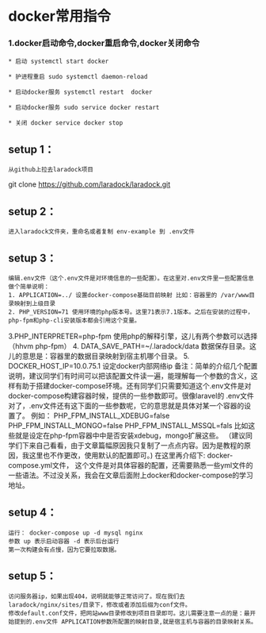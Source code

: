 # docker常用指令

### 1.docker启动命令,docker重启命令,docker关闭命令

	* 启动 systemctl start docker

	* 护进程重启 sudo systemctl daemon-reload

	* 启动docker服务 systemctl restart  docker

	* 启动docker服务 sudo service docker restart

	* 关闭 docker service docker stop 


## setup 1：

	从github上拉去laradock项目
git clone https://github.com/laradock/laradock.git

## setup 2：

	进入laradock文件夹，重命名或者复制 env-example 到 .env文件

## setup 3：

	编辑.env文件（这个.env文件是对环境信息的一些配置）。在这里对.env文件里一些配置信息做个简单说明：
	1. APPLICATION=../ 设置docker-compose基础目前映射 比如：容器里的 /var/www目录映射到上级目录
	2. PHP_VERSION=71 使用环境的php版本号。这里71表示7.1版本。之后在安装的过程中，php-fpm和php-cli安装版本都会引用这个变量。
3.PHP_INTERPRETER=php-fpm 使用php的解释引擎，这儿有两个参数可以选择（hhvm php-fpm）
	4. DATA_SAVE_PATH=~/.laradock/data 数据保存目录。这儿的意思是：容器里的数据目录映射到宿主机哪个目录。
	5. DOCKER_HOST_IP=10.0.75.1 设定docker内部网络ip
备注：简单的介绍几个配置说明，建议同学们有时间可以把该配置文件读一遍，能理解每一个参数的含义，这样有助于搭建docker-compose环境。还有同学们只需要知道这个.env文件是对docker-compose构建容器时候，提供的一些参数即可。很像laravel的 .env文件
对了，.env文件还有这下面的一些参数呢，它的意思就是具体对某一个容器的设置了。
	例如：
	PHP_FPM_INSTALL_XDEBUG=false
	PHP_FPM_INSTALL_MONGO=false
	PHP_FPM_INSTALL_MSSQL=fals
	比如这些就是设定在php-fpm容器中中是否安装xdebug，mongo扩展这些。 （建议同学们下来自己看看，由于文章篇幅原因我只复制了一点点内容。因为是教程的原因，我这里也不作更改，使用默认的配置即可。)
	在这里再介绍下: docker-compose.yml文件， 这个文件是对具体容器的配置，还需要熟悉一些yml文件的一些语法。不过没关系，我会在文章后面附上docker和docker-compose的学习地址。
## setup 4：

	运行： docker-compose up -d mysql nginx
	参数 up 表示启动容器 -d 表示后台运行
	第一次构建会有点慢，因为它要拉取数据。
## setup 5：

	访问服务器ip，如果出现404，说明就能够正常访问了。现在我们去laradock/nginx/sites/目录下，修改或者添加后缀为conf文件。
	修改default.conf文件，把网站www目录修改到项目目录即可。这儿需要注意一点的是：最开始提到的.env文件 APPLICATION参数所配置的映射目录,就是宿主机与容器的目录映射关系。  	
